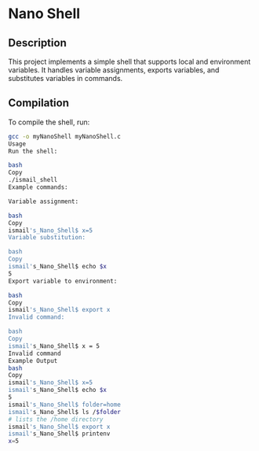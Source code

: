# Nano Shell

## Description

This project implements a simple shell that supports local and environment variables. It handles variable assignments, exports variables, and substitutes variables in commands.

## Compilation

To compile the shell, run:

```bash
gcc -o myNanoShell myNanoShell.c
Usage
Run the shell:

bash
Copy
./ismail_shell
Example commands:

Variable assignment:

bash
Copy
ismail's_Nano_Shell$ x=5
Variable substitution:

bash
Copy
ismail's_Nano_Shell$ echo $x
5
Export variable to environment:

bash
Copy
ismail's_Nano_Shell$ export x
Invalid command:

bash
Copy
ismail's_Nano_Shell$ x = 5
Invalid command
Example Output
bash
Copy
ismail's_Nano_Shell$ x=5
ismail's_Nano_Shell$ echo $x
5
ismail's_Nano_Shell$ folder=home
ismail's_Nano_Shell$ ls /$folder
# lists the /home directory
ismail's_Nano_Shell$ export x
ismail's_Nano_Shell$ printenv
x=5

